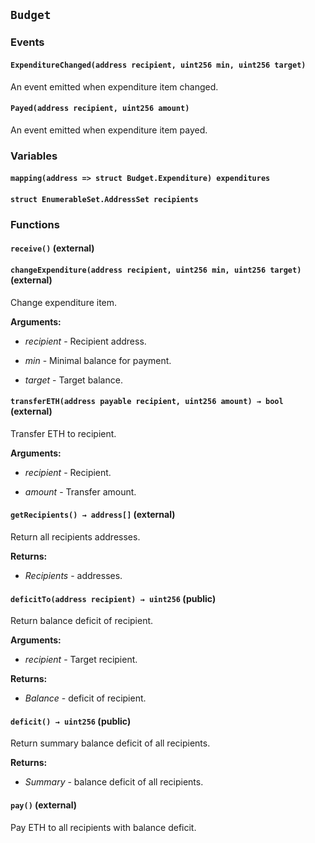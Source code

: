 ## `Budget`





### Events
#### `ExpenditureChanged(address recipient, uint256 min, uint256 target)`

An event emitted when expenditure item changed.



#### `Payed(address recipient, uint256 amount)`

An event emitted when expenditure item payed.




### Variables
#### `mapping(address => struct Budget.Expenditure) expenditures`

#### `struct EnumerableSet.AddressSet recipients`


### Functions
#### `receive()` (external)





#### `changeExpenditure(address recipient, uint256 min, uint256 target)` (external)

Change expenditure item.




**Arguments:**
- *recipient* - Recipient address.

- *min* - Minimal balance for payment.

- *target* - Target balance.

#### `transferETH(address payable recipient, uint256 amount) → bool` (external)

Transfer ETH to recipient.




**Arguments:**
- *recipient* - Recipient.

- *amount* - Transfer amount.

#### `getRecipients() → address[]` (external)

Return all recipients addresses.




**Returns:**
- *Recipients* - addresses.

#### `deficitTo(address recipient) → uint256` (public)

Return balance deficit of recipient.




**Arguments:**
- *recipient* - Target recipient.


**Returns:**
- *Balance* - deficit of recipient.

#### `deficit() → uint256` (public)

Return summary balance deficit of all recipients.




**Returns:**
- *Summary* - balance deficit of all recipients.

#### `pay()` (external)

Pay ETH to all recipients with balance deficit.



